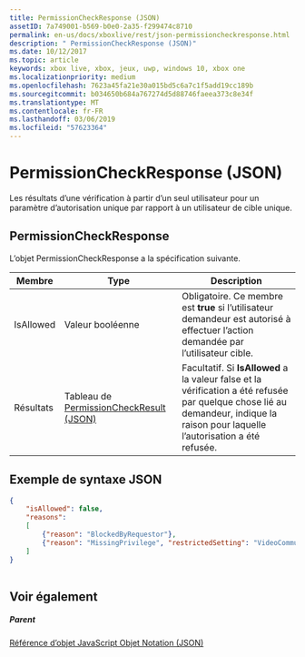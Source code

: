 ```yaml
---
title: PermissionCheckResponse (JSON)
assetID: 7a749001-b569-b0e0-2a35-f299474c8710
permalink: en-us/docs/xboxlive/rest/json-permissioncheckresponse.html
description: " PermissionCheckResponse (JSON)"
ms.date: 10/12/2017
ms.topic: article
keywords: xbox live, xbox, jeux, uwp, windows 10, xbox one
ms.localizationpriority: medium
ms.openlocfilehash: 7623a45fa21e30a015bd5c6a7c1f5add19cc189b
ms.sourcegitcommit: b034650b684a767274d5d88746faeea373c8e34f
ms.translationtype: MT
ms.contentlocale: fr-FR
ms.lasthandoff: 03/06/2019
ms.locfileid: "57623364"
---
```

# <a name="permissioncheckresponse-json"></a>PermissionCheckResponse (JSON)
Les résultats d’une vérification à partir d’un seul utilisateur pour un paramètre d’autorisation unique par rapport à un utilisateur de cible unique. 
<a id="ID4EN"></a>

 
## <a name="permissioncheckresponse"></a>PermissionCheckResponse
 
L’objet PermissionCheckResponse a la spécification suivante.
 
| Membre| Type| Description| 
| --- | --- | --- | 
| IsAllowed| Valeur booléenne| Obligatoire. Ce membre est <b>true</b> si l’utilisateur demandeur est autorisé à effectuer l’action demandée par l’utilisateur cible.| 
| Résultats| Tableau de [PermissionCheckResult (JSON)](json-permissioncheckresult.md)| Facultatif. Si <b>IsAllowed</b> a la valeur false et la vérification a été refusée par quelque chose lié au demandeur, indique la raison pour laquelle l’autorisation a été refusée.| 
  
<a id="ID4E3B"></a>

 
## <a name="sample-json-syntax"></a>Exemple de syntaxe JSON
 

```json
{
    "isAllowed": false,
    "reasons":
    [
        {"reason": "BlockedByRequestor"},
        {"reason": "MissingPrivilege", "restrictedSetting": "VideoCommunications"}
    ]
}
    
```

  
<a id="ID4EFC"></a>

 
## <a name="see-also"></a>Voir également
 
<a id="ID4EHC"></a>

 
##### <a name="parent"></a>Parent 

[Référence d’objet JavaScript Objet Notation (JSON)](atoc-xboxlivews-reference-json.md)

   